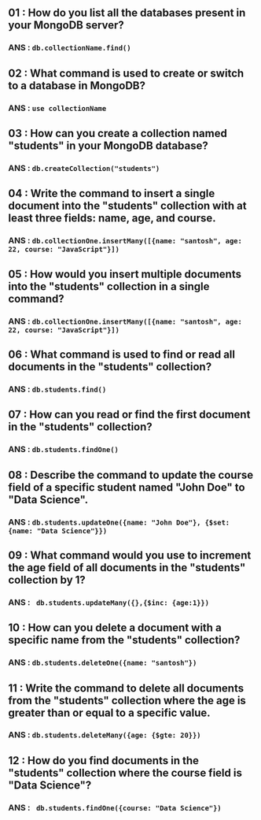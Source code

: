 ## 01 : How do you list all the databases present in your MongoDB server?
### ANS : `db.collectionName.find()`

## 02 : What command is used to create or switch to a database in MongoDB?
### ANS : `use collectionName`

## 03 : How can you create a collection named "students" in your MongoDB database?
### ANS : `db.createCollection("students")`

## 04 : Write the command to insert a single document into the "students" collection with at least three fields: name, age, and course.
### ANS : `db.collectionOne.insertMany([{name: "santosh", age: 22, course: "JavaScript"}])`

## 05 : How would you insert multiple documents into the "students" collection in a single command?
### ANS : `db.collectionOne.insertMany([{name: "santosh", age: 22, course: "JavaScript"}])`

## 06 : What command is used to find or read all documents in the "students" collection?
### ANS : `db.students.find()`

## 07 : How can you read or find the first document in the "students" collection?
### ANS : `db.students.findOne()`

## 08 : Describe the command to update the course field of a specific student named "John Doe" to "Data Science".
### ANS : `db.students.updateOne({name: "John Doe"}, {$set: {name: "Data Science"}})`

## 09 : What command would you use to increment the age field of all documents in the "students" collection by 1?
### ANS : ` db.students.updateMany({},{$inc: {age:1}})`

## 10 : How can you delete a document with a specific name from the "students" collection?
### ANS : `db.students.deleteOne({name: "santosh"})`

## 11 : Write the command to delete all documents from the "students" collection where the age is greater than or equal to a specific value.
### ANS : `db.students.deleteMany({age: {$gte: 20}})`

## 12 : How do you find documents in the "students" collection where the course field is "Data Science"?
### ANS : ` db.students.findOne({course: "Data Science"})`